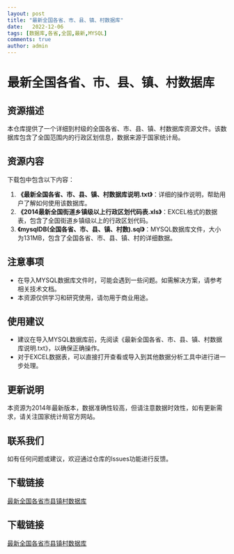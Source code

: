 ```yaml
---
layout: post
title: "最新全国各省、市、县、镇、村数据库"
date:   2022-12-06
tags: [数据库,各省,全国,最新,MYSQL]
comments: true
author: admin
---
```

# 最新全国各省、市、县、镇、村数据库

## 资源描述

本仓库提供了一个详细到村级的全国各省、市、县、镇、村数据库资源文件。该数据库包含了全国范围内的行政区划信息，数据来源于国家统计局。

## 资源内容

下载包中包含以下内容：

1. **《最新全国各省、市、县、镇、村数据库说明.txt》**：详细的操作说明，帮助用户了解如何使用该数据库。
2. **《2014最新全国街道乡镇级以上行政区划代码表.xls》**：EXCEL格式的数据表，包含了全国街道乡镇级以上的行政区划代码。
3. **《mysqlDB(全国各省、市、县、镇、村数).sql》**：MYSQL数据库文件，大小为131MB，包含了全国各省、市、县、镇、村的详细数据。

## 注意事项

- 在导入MYSQL数据库文件时，可能会遇到一些问题。如需解决方案，请参考相关技术文档。
- 本资源仅供学习和研究使用，请勿用于商业用途。

## 使用建议

- 建议在导入MYSQL数据库前，先阅读《最新全国各省、市、县、镇、村数据库说明.txt》，以确保正确操作。
- 对于EXCEL数据表，可以直接打开查看或导入到其他数据分析工具中进行进一步处理。

## 更新说明

本资源为2014年最新版本，数据准确性较高，但请注意数据时效性，如有更新需求，请关注国家统计局官方网站。

## 联系我们

如有任何问题或建议，欢迎通过仓库的Issues功能进行反馈。

## 下载链接

[最新全国各省市县镇村数据库](https://pan.quark.cn/s/1f42d3bbbc15)

## 下载链接

[最新全国各省市县镇村数据库](https://pan.quark.cn/s/508a43236339)